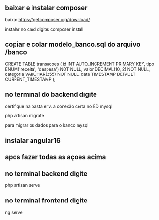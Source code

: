 ## baixar e instalar composer 
baixar
https://getcomposer.org/download/

instalar no cmd digite: 
composer install

## copiar e colar modelo_banco.sql do arquivo /banco

CREATE TABLE transacoes (
    id INT AUTO_INCREMENT PRIMARY KEY,
    tipo ENUM('receita', 'despesa') NOT NULL,
    valor DECIMAL(10, 2) NOT NULL,
    categoria VARCHAR(255) NOT NULL,
    data TIMESTAMP DEFAULT CURRENT_TIMESTAMP
);

## no terminal do backend digite

certifique na pasta env. a conexão certa no BD mysql

php artisan migrate

para migrar os dados para o banco mysql





## instalar angular16

## apos fazer todas as açoes acima

## no terminal backend digite

php artisan serve

## no terminal frontend digite

ng serve 

